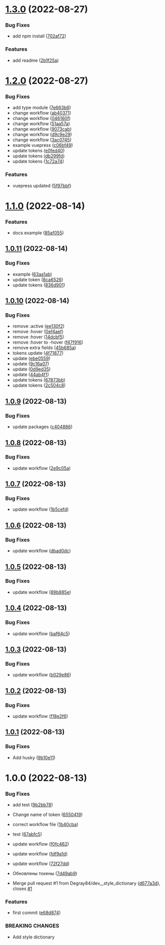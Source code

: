 # [1.3.0](https://github.com/Degray84/figma-detoks/compare/v1.2.0...v1.3.0) (2022-08-27)


### Bug Fixes

* add npm install ([702af72](https://github.com/Degray84/figma-detoks/commit/702af72b7239e10fe41b34aeaea18dd350dea1ae))


### Features

* add readme ([2b1f25a](https://github.com/Degray84/figma-detoks/commit/2b1f25a8f91c7a16619b6e2991b667b2032daba7))

# [1.2.0](https://github.com/Degray84/figma-detoks/compare/v1.1.0...v1.2.0) (2022-08-27)


### Bug Fixes

* add type module ([7e663b6](https://github.com/Degray84/figma-detoks/commit/7e663b6cf2ccb0dae5d1c3e394909e24822476c3))
* change workflow ([ab40371](https://github.com/Degray84/figma-detoks/commit/ab40371ad7ef74929d6840a8d34870a55b666e82))
* change workflow ([046160f](https://github.com/Degray84/figma-detoks/commit/046160fbe83a7f674e2389e189e5f2a651578339))
* change workflow ([51aa57a](https://github.com/Degray84/figma-detoks/commit/51aa57a40016a24d50ac50e5270d7bcb1264e408))
* change workflow ([9073cab](https://github.com/Degray84/figma-detoks/commit/9073cabb9c011035f84fec000f66f84ab258e9d0))
* change workflow ([d9c9e29](https://github.com/Degray84/figma-detoks/commit/d9c9e293be5b033ff1d34257a42fb17b5c27ba65))
* change workflow ([3ac0745](https://github.com/Degray84/figma-detoks/commit/3ac0745261bfc89f7386dac602bd0647220f3480))
* example vuepress ([c06bf49](https://github.com/Degray84/figma-detoks/commit/c06bf49b7ce60cf9b60c5bb677014d36aa31e18b))
* update tokens ([e0fed40](https://github.com/Degray84/figma-detoks/commit/e0fed40f79ec92d29e29454fdb234023c15c7de3))
* update tokens ([db299fd](https://github.com/Degray84/figma-detoks/commit/db299fd9d09f8fd32ab2536dd83209d7be66854a))
* update tokens ([1c72a74](https://github.com/Degray84/figma-detoks/commit/1c72a74af99aaeeff459705469156af9b6621c3c))


### Features

* vuepress updated ([5f97bbf](https://github.com/Degray84/figma-detoks/commit/5f97bbfc1c1ccd272fe05c7797868995c9450469))

# [1.1.0](https://github.com/Degray84/figma-detoks/compare/v1.0.11...v1.1.0) (2022-08-14)


### Features

* docs example ([85af055](https://github.com/Degray84/figma-detoks/commit/85af05544e4d41aec20c6ca16c269018bc7cae87))

## [1.0.11](https://github.com/Degray84/figma-detoks/compare/v1.0.10...v1.0.11) (2022-08-14)


### Bug Fixes

* example ([63aa1ab](https://github.com/Degray84/figma-detoks/commit/63aa1abd0406e88a8e7b4a30f251462598e29938))
* update token ([8ca6526](https://github.com/Degray84/figma-detoks/commit/8ca652657eadd0797cd595d9c5cecf875d22b91c))
* update tokens ([836d901](https://github.com/Degray84/figma-detoks/commit/836d901b99708292f60c2de5bd02aba3b6fb90f1))

## [1.0.10](https://github.com/Degray84/figma-detoks/compare/v1.0.9...v1.0.10) (2022-08-14)


### Bug Fixes

* remove :active ([ee130f2](https://github.com/Degray84/figma-detoks/commit/ee130f2dd1ff5c32b834c5dcb7d38299355830dd))
* remove :hover ([0ef4aef](https://github.com/Degray84/figma-detoks/commit/0ef4aef0e6003570225cd01fd9ad5f15c61cb8a1))
* remove :hover ([14dcbf5](https://github.com/Degray84/figma-detoks/commit/14dcbf5766cbd39dcf3c358b74de76ea6412f546))
* remove :hover to -hover ([f47f916](https://github.com/Degray84/figma-detoks/commit/f47f916074b18b345eb460a61cca646e979d5fde))
* remove extra fields ([45b685a](https://github.com/Degray84/figma-detoks/commit/45b685a7e15029c621b3cf79c9837a5473a302d1))
* tokens update ([4f71877](https://github.com/Degray84/figma-detoks/commit/4f718779f80442a302dc09f38ae939542f4a09c7))
* update ([ebe0559](https://github.com/Degray84/figma-detoks/commit/ebe0559b8730980039aeca05b75b1e5e893cc12e))
* update ([9c16a07](https://github.com/Degray84/figma-detoks/commit/9c16a0700f3ebb456df09ae7cded0dff50a7d444))
* update ([0d9ed35](https://github.com/Degray84/figma-detoks/commit/0d9ed35f66c5eaa7cc02078d17930a2ca5bb7341))
* update ([44ab4f1](https://github.com/Degray84/figma-detoks/commit/44ab4f1f88fbec8bd73f0a62b84aa9d57f6b968c))
* update tokens ([67873bb](https://github.com/Degray84/figma-detoks/commit/67873bb025383d539debc9181dc53a9b9e89fe00))
* update tokens ([2c504c8](https://github.com/Degray84/figma-detoks/commit/2c504c81809b43b0e5f788efa0fed5a6b238e0b9))

## [1.0.9](https://github.com/Degray84/figma-detoks/compare/v1.0.8...v1.0.9) (2022-08-13)


### Bug Fixes

* update packages ([c404886](https://github.com/Degray84/figma-detoks/commit/c404886b67738185d05e919496981b8f887e2282))

## [1.0.8](https://github.com/Degray84/figma-detoks/compare/v1.0.7...v1.0.8) (2022-08-13)


### Bug Fixes

* update workflow ([2e9c05a](https://github.com/Degray84/figma-detoks/commit/2e9c05a6c9779eb8bad04e323fcc3fb8522878a9))

## [1.0.7](https://github.com/Degray84/figma-detoks/compare/v1.0.6...v1.0.7) (2022-08-13)


### Bug Fixes

* update workflow ([1b5cefd](https://github.com/Degray84/figma-detoks/commit/1b5cefdf6d6314667a77b35957de4b2da6b0c5e7))

## [1.0.6](https://github.com/Degray84/figma-detoks/compare/v1.0.5...v1.0.6) (2022-08-13)


### Bug Fixes

* update workflow ([dbad0dc](https://github.com/Degray84/figma-detoks/commit/dbad0dcba0881339a32d9bc31e953fb75b81beb3))

## [1.0.5](https://github.com/Degray84/figma-detoks/compare/v1.0.4...v1.0.5) (2022-08-13)


### Bug Fixes

* update workflow ([89b885e](https://github.com/Degray84/figma-detoks/commit/89b885e07afae53a0fc00b94f44beaed8b193db7))

## [1.0.4](https://github.com/Degray84/figma-detoks/compare/v1.0.3...v1.0.4) (2022-08-13)


### Bug Fixes

* update workflow ([baf64c5](https://github.com/Degray84/figma-detoks/commit/baf64c5daed474637e160de8cb61aa2b907ddf63))

## [1.0.3](https://github.com/Degray84/figma-detoks/compare/v1.0.2...v1.0.3) (2022-08-13)


### Bug Fixes

* update workflow ([b029e86](https://github.com/Degray84/figma-detoks/commit/b029e869eeb7c40895e555bf0c1628e5aaf8a999))

## [1.0.2](https://github.com/Degray84/figma-detoks/compare/v1.0.1...v1.0.2) (2022-08-13)


### Bug Fixes

* update workflow ([f18e2f6](https://github.com/Degray84/figma-detoks/commit/f18e2f63a844a5c10d351b14b062365df18e2ecc))

## [1.0.1](https://github.com/Degray84/figma-detoks/compare/v1.0.0...v1.0.1) (2022-08-13)


### Bug Fixes

* Add husky ([9b10e11](https://github.com/Degray84/figma-detoks/commit/9b10e11f00bf92aecfb89304aa03b0b2227031fb))

# 1.0.0 (2022-08-13)


### Bug Fixes

* add test ([9b2bb78](https://github.com/Degray84/figma-detoks/commit/9b2bb78afa2c04d6e3eec882083851f332f6711d))
* Change name of token ([6550419](https://github.com/Degray84/figma-detoks/commit/6550419a02a30b907a291626b37b153551f4c2d7))
* correct workflow file ([1b40cba](https://github.com/Degray84/figma-detoks/commit/1b40cbadfd89833eaa148c5534e2c1b910277cb2))
* test ([67abfc5](https://github.com/Degray84/figma-detoks/commit/67abfc5da5552bcb597c190cc96d82ed02d856d9))
* update workflow ([f0fc462](https://github.com/Degray84/figma-detoks/commit/f0fc4622d7f9c29deb85d6d2ae88e3129375966a))
* update workflow ([fdf9a1d](https://github.com/Degray84/figma-detoks/commit/fdf9a1d5a371b3fe3b90a8538120c9b09a06a8e8))
* update workflow ([72f27dd](https://github.com/Degray84/figma-detoks/commit/72f27dda1035066e54955ed762ce431af69c1048))
* Обновлены токены ([7d49ab9](https://github.com/Degray84/figma-detoks/commit/7d49ab96334e5dbf179cbded252c26d63998ed19))


* Merge pull request #1 from Degray84/dev__style_dictionary ([d677a3d](https://github.com/Degray84/figma-detoks/commit/d677a3d7fd3d13549b8ef80e146102c190ac45c0)), closes [#1](https://github.com/Degray84/figma-detoks/issues/1)


### Features

* first commit ([e68d874](https://github.com/Degray84/figma-detoks/commit/e68d874d27ab2ba6563d04052dc9a02378de8694))


### BREAKING CHANGES

* Add style dictionary
